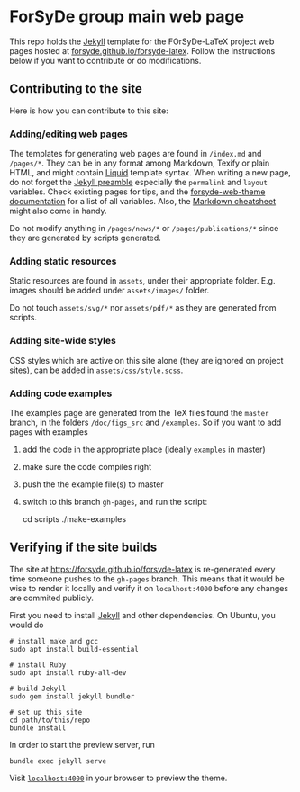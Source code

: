 # ForSyDe group main web page

This repo holds the [Jekyll](https://jekyllrb.com/) template for the FOrSyDe-LaTeX project web pages hosted at [forsyde.github.io/forsyde-latex](forsyde.github.io/forsyde-latex). Follow the instructions below if you want to contribute or do modifications.

## Contributing to the site

Here is how you can contribute to this site:

### Adding/editing web pages

The templates for generating web pages are found in `/index.md` and `/pages/*`. They can be in any format among Markdown, Texify or plain HTML, and might contain [Liquid](https://github.com/Shopify/liquid/wiki) template syntax. When writing a new page, do not forget the [Jekyll preamble](https://jekyllrb.com/docs/pages/) especially the `permalink` and `layout` variables. Check existing pages for tips, and the [forsyde-web-theme documentation](https://github.com/forsyde/forsyde-web-theme/blob/master/docs/README.md) for a list of all variables. Also, the [Markdown cheatsheet](https://github.com/forsyde/forsyde-web-theme/blob/master/index.md) might also come in handy.

Do not modify anything in `/pages/news/*` or `/pages/publications/*` since they are generated by scripts generated. 

### Adding static resources

Static resources are found in `assets`, under their appropriate folder. E.g. images should be added under `assets/images/` folder. 

Do not touch `assets/svg/*` nor `assets/pdf/*` as they are generated from scripts.

### Adding site-wide styles

CSS styles which are active on this site alone (they are ignored on project sites), can be added in `assets/css/style.scss`. 

### Adding code examples

The examples page are generated from the TeX files found the `master` branch, in the folders `/doc/figs_src` and `/examples`. So if you want to add pages with examples

 1. add the code in the appropriate place (ideally `examples` in master)
 1. make sure the code compiles right
 1. push the the example file(s) to master
 1. switch to this branch `gh-pages`, and run the script:
     
	 cd scripts
	 ./make-examples

## Verifying if the site builds

The site at https://forsyde.github.io/forsyde-latex is re-generated every time someone pushes to the `gh-pages` branch. This means that it would be wise to render it locally and verify it on `localhost:4000` before any changes are commited publicly.

First you need to install [Jekyll](https://jekyllrb.com/docs/installation/) and other dependencies. On Ubuntu, you would do

    # install make and gcc
    sudo apt install build-essential
	
	# install Ruby
	sudo apt install ruby-all-dev
	
	# build Jekyll
	sudo gem install jekyll bundler
	
	# set up this site
	cd path/to/this/repo
    bundle install

In order to start the preview server, run

    bundle exec jekyll serve
	
Visit [`localhost:4000`](http://localhost:4000) in your browser to preview the theme.
